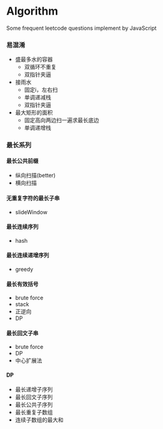 # Algorithm

Some frequent leetcode questions implement by JavaScript

### 易混淆

- 盛最多水的容器
  - 双循环不重复
  - 双指针夹逼
- 接雨水
  - 固定i，左右扫
  - 单调递减栈
  - 双指针夹逼
- 最大矩形的面积
  - 固定高向两边扫一遍求最长底边
  - 单调递增栈

### 最长系列

#### 最长公共前缀

- 纵向扫描(better)
- 横向扫描

#### 无重复字符的最长子串

- slideWindow

#### 最长连续序列

- hash

#### 最长连续递增序列

- greedy

#### 最长有效括号

- brute force
- stack
- 正逆向
- DP

#### 最长回文子串

- brute force
- DP
- 中心扩展法

#### DP

- 最长递增子序列
- 最长回文子序列
- 最长公共子序列
- 最长重复子数组
- 连续子数组的最大和
